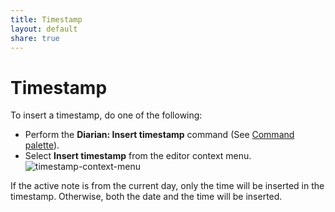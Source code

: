 ```yaml
---
title: Timestamp
layout: default
share: true
---
```

# Timestamp
To insert a timestamp, do one of the following:
- Perform the **Diarian: Insert timestamp** command (See [Command palette](https://help.obsidian.md/Plugins/Command+palette)).
- Select **Insert timestamp** from the editor context menu.
    ![timestamp-context-menu](/diarian/Attachments/timestamp-context-menu.png)

If the active note is from the current day, only the time will be inserted in the timestamp. Otherwise, both the date and the time will be inserted.